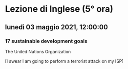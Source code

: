 

# Lezione di Inglese (5° ora)

## lunedì 03 maggio 2021, 12:00:00

### 17 sustainable development goals

The United Nations Organization

[I swear I am going to perform a terrorist attack on my ISP]
<!--stackedit_data:
eyJoaXN0b3J5IjpbNDIxNzI1OTkyLC0xNjE1MDQwNTA4LDE4OT
M0Nzk4MDZdfQ==
-->